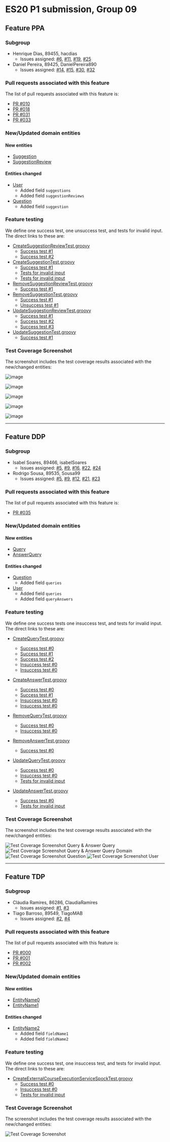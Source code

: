 # ES20 P1 submission, Group 09

## Feature PPA

### Subgroup
  - Henrique Dias, 89455, hacdias
    + Issues assigned: [#6](https://github.com/tecnico-softeng/es20al_09-project/issues/6), [#11](https://github.com/tecnico-softeng/es20al_09-project/issues/11), [#19](https://github.com/tecnico-softeng/es20al_09-project/issues/19), [#25](https://github.com/tecnico-softeng/es20al_09-project/issues/25)
  - Daniel Pereira, 89425, DanielPereira890
    + Issues assigned: [#14](https://github.com/tecnico-softeng/es20al_09-project/issues/14), [#15](https://github.com/tecnico-softeng/es20al_09-project/issues/15), [#30](https://github.com/tecnico-softeng/es20al_09-project/issues/30), [#32](https://github.com/tecnico-softeng/es20al_09-project/issues/32)
 
### Pull requests associated with this feature

The list of pull requests associated with this feature is:

- [PR #010](https://github.com/tecnico-softeng/es20al_09-project/pull/10)
- [PR #018](https://github.com/tecnico-softeng/es20al_09-project/pull/18)
- [PR #031](https://github.com/tecnico-softeng/es20al_09-project/pull/31)
- [PR #033](https://github.com/tecnico-softeng/es20al_09-project/pull/33)

### New/Updated domain entities

#### New entities
 - [Suggestion](https://github.com/tecnico-softeng/es20al_09-project/blob/develop/backend/src/main/java/pt/ulisboa/tecnico/socialsoftware/tutor/suggestions/domain/Suggestion.java)
 - [SuggestionReview](https://github.com/tecnico-softeng/es20al_09-project/blob/develop/backend/src/main/java/pt/ulisboa/tecnico/socialsoftware/tutor/suggestions/domain/SuggestionReview.java)

#### Entities changed
  - [User](https://github.com/tecnico-softeng/es20al_09-project/blob/develop/backend/src/main/java/pt/ulisboa/tecnico/socialsoftware/tutor/user/User.java)
    + Added field `suggestions`
    + Added field `suggestionReviews`
  - [Question](https://github.com/tecnico-softeng/es20al_09-project/blob/develop/backend/src/main/java/pt/ulisboa/tecnico/socialsoftware/tutor/question/domain/Question.java)
    + Added field `suggestion`
 
### Feature testing

We define one success test, one unsuccess test, and tests for invalid input. The direct links to these are:

- [CreateSuggestionReviewTest.groovy](https://github.com/tecnico-softeng/es20al_09-project/blob/develop/backend/src/test/groovy/pt/ulisboa/tecnico/socialsoftware/tutor/suggestions/service/CreateSuggestionReviewTest.groovy)
  - [Success test #1](https://github.com/tecnico-softeng/es20al_09-project/blob/develop/backend/src/test/groovy/pt/ulisboa/tecnico/socialsoftware/tutor/suggestions/service/CreateSuggestionReviewTest.groovy#L100)
  - [Success test #2](https://github.com/tecnico-softeng/es20al_09-project/blob/develop/backend/src/test/groovy/pt/ulisboa/tecnico/socialsoftware/tutor/suggestions/service/CreateSuggestionReviewTest.groovy#L127)
- [CreateSuggestionTest.groovy](https://github.com/tecnico-softeng/es20al_09-project/blob/develop/backend/src/test/groovy/pt/ulisboa/tecnico/socialsoftware/tutor/suggestions/service/CreateSuggestionTest.groovy)
  - [Success test #1](https://github.com/tecnico-softeng/es20al_09-project/blob/develop/backend/src/test/groovy/pt/ulisboa/tecnico/socialsoftware/tutor/suggestions/service/CreateSuggestionTest.groovy#L88)
  - [Tests for invalid input](https://github.com/tecnico-softeng/es20al_09-project/blob/develop/backend/src/test/groovy/pt/ulisboa/tecnico/socialsoftware/tutor/suggestions/service/CreateSuggestionTest.groovy#L108)
  - [Tests for invalid input](https://github.com/tecnico-softeng/es20al_09-project/blob/develop/backend/src/test/groovy/pt/ulisboa/tecnico/socialsoftware/tutor/suggestions/service/CreateSuggestionTest.groovy#L122)
- [RemoveSuggestionReviewTest.groovy](https://github.com/tecnico-softeng/es20al_09-project/blob/develop/backend/src/test/groovy/pt/ulisboa/tecnico/socialsoftware/tutor/suggestions/service/RemoveSuggestionReviewTest.groovy)
  - [Success test #1](https://github.com/tecnico-softeng/es20al_09-project/blob/develop/backend/src/test/groovy/pt/ulisboa/tecnico/socialsoftware/tutor/suggestions/service/RemoveSuggestionReviewTest.groovy#L109)
- [RemoveSuggestionTest.groovy](https://github.com/tecnico-softeng/es20al_09-project/blob/develop/backend/src/test/groovy/pt/ulisboa/tecnico/socialsoftware/tutor/suggestions/service/RemoveSuggestionTest.groovy)
  - [Success test #1](https://github.com/tecnico-softeng/es20al_09-project/blob/develop/backend/src/test/groovy/pt/ulisboa/tecnico/socialsoftware/tutor/suggestions/service/RemoveSuggestionTest.groovy#L87)
  - [Unsuccess test #1](https://github.com/tecnico-softeng/es20al_09-project/blob/develop/backend/src/test/groovy/pt/ulisboa/tecnico/socialsoftware/tutor/suggestions/service/RemoveSuggestionTest.groovy#L96)
- [UpdateSuggestionReviewTest.groovy](https://github.com/tecnico-softeng/es20al_09-project/blob/develop/backend/src/test/groovy/pt/ulisboa/tecnico/socialsoftware/tutor/suggestions/service/UpdateSuggestionReviewTest.groovy)
  - [Success test #1](https://github.com/tecnico-softeng/es20al_09-project/blob/develop/backend/src/test/groovy/pt/ulisboa/tecnico/socialsoftware/tutor/suggestions/service/UpdateSuggestionReviewTest.groovy#L111)
  - [Success test #2](https://github.com/tecnico-softeng/es20al_09-project/blob/develop/backend/src/test/groovy/pt/ulisboa/tecnico/socialsoftware/tutor/suggestions/service/UpdateSuggestionReviewTest.groovy#L127)
  - [Success test #3](https://github.com/tecnico-softeng/es20al_09-project/blob/develop/backend/src/test/groovy/pt/ulisboa/tecnico/socialsoftware/tutor/suggestions/service/UpdateSuggestionReviewTest.groovy#L144)
- [UpdateSuggestionTest.groovy](https://github.com/tecnico-softeng/es20al_09-project/blob/develop/backend/src/test/groovy/pt/ulisboa/tecnico/socialsoftware/tutor/suggestions/service/UpdateSuggestionTest.groovy)
  - [Success test #1](https://github.com/tecnico-softeng/es20al_09-project/blob/develop/backend/src/test/groovy/pt/ulisboa/tecnico/socialsoftware/tutor/suggestions/service/UpdateSuggestionTest.groovy#L86)

### Test Coverage Screenshot

The screenshot includes the test coverage results associated with the new/changed entities:

![image](https://user-images.githubusercontent.com/5447088/76632729-94137380-653b-11ea-8021-466107a36691.png)

![image](https://user-images.githubusercontent.com/5447088/76632751-9a095480-653b-11ea-8af5-7fa3dcf7bbb0.png)

![image](https://user-images.githubusercontent.com/5447088/76632779-a1306280-653b-11ea-8899-7b6d196d3406.png)

![image](https://user-images.githubusercontent.com/5447088/76632839-bd340400-653b-11ea-8833-a52528164a29.png)

![image](https://user-images.githubusercontent.com/5447088/76632866-c8872f80-653b-11ea-8e60-35e9ba9351a1.png)

---

## Feature DDP

### Subgroup
  - Isabel Soares, 89466, isabelSoares
    + Issues assigned: [#5](https://github.com/tecnico-softeng/es20al_09-project/issues/5), [#9](https://github.com/tecnico-softeng/es20al_09-project/issues/9), [#16](https://github.com/tecnico-softeng/es20al_09-project/issues/16), [#22](https://github.com/tecnico-softeng/es20al_09-project/issues/22), [#24](https://github.com/tecnico-softeng/es20al_09-project/issues/24)
  - Rodrigo Sousa, 89535, Sousa99
    + Issues assigned: [#5](https://github.com/tecnico-softeng/es20al_09-project/issues/5), [#9](https://github.com/tecnico-softeng/es20al_09-project/issues/9), [#12](https://github.com/tecnico-softeng/es20al_09-project/issues/12), [#21](https://github.com/tecnico-softeng/es20al_09-project/issues/21), [#23](https://github.com/tecnico-softeng/es20al_09-project/issues/23)
 
### Pull requests associated with this feature

The list of pull requests associated with this feature is:

 - [PR #035](https://github.com/tecnico-softeng/es20al_09-project/pull/35)


### New/Updated domain entities

#### New entities
 - [Query](https://github.com/tecnico-softeng/es20al_09-project/blob/develop/backend/src/main/java/pt/ulisboa/tecnico/socialsoftware/tutor/query/domain/Query.java)
 - [AnswerQuery](https://github.com/tecnico-softeng/es20al_09-project/blob/develop/backend/src/main/java/pt/ulisboa/tecnico/socialsoftware/tutor/query/domain/AnswerQuery.java)

#### Entities changed
 - [Question](https://github.com/tecnico-softeng/es20al_09-project/blob/develop/backend/src/main/java/pt/ulisboa/tecnico/socialsoftware/tutor/question/domain/Question.java)
   + Added field `queries`
 - [User](https://github.com/tecnico-softeng/es20al_09-project/blob/develop/backend/src/main/java/pt/ulisboa/tecnico/socialsoftware/tutor/user/User.java)
   + Added field `queries`
   + Added field `queryAnswers`
 
### Feature testing

We define one success tests one insuccess test, and tests for invalid input. The direct links to these are:

 - [CreateQueryTest.groovy](https://github.com/tecnico-softeng/es20al_09-project/blob/develop/backend/src/test/groovy/pt/ulisboa/tecnico/socialsoftware/tutor/query/service/CreateQueryTest.groovy)
    + [Success test #0](https://github.com/tecnico-softeng/es20al_09-project/blob/develop/backend/src/test/groovy/pt/ulisboa/tecnico/socialsoftware/tutor/query/service/CreateQueryTest.groovy#L126)
    + [Success test #1](https://github.com/tecnico-softeng/es20al_09-project/blob/develop/backend/src/test/groovy/pt/ulisboa/tecnico/socialsoftware/tutor/query/service/CreateQueryTest.groovy#L163)
    + [Success test #2](https://github.com/tecnico-softeng/es20al_09-project/blob/develop/backend/src/test/groovy/pt/ulisboa/tecnico/socialsoftware/tutor/query/service/CreateQueryTest.groovy#L228)
    + [Insuccess test #0](https://github.com/tecnico-softeng/es20al_09-project/blob/develop/backend/src/test/groovy/pt/ulisboa/tecnico/socialsoftware/tutor/query/service/CreateQueryTest.groovy#L286)
    + [Insuccess test #0](https://github.com/tecnico-softeng/es20al_09-project/blob/develop/backend/src/test/groovy/pt/ulisboa/tecnico/socialsoftware/tutor/query/service/CreateQueryTest.groovy#L319)
  
 - [CreateAnswerTest.groovy](https://github.com/tecnico-softeng/es20al_09-project/blob/develop/backend/src/test/groovy/pt/ulisboa/tecnico/socialsoftware/tutor/query/service/CreateAnswerTest.groovy)
    + [Success test #0](https://github.com/tecnico-softeng/es20al_09-project/blob/develop/backend/src/test/groovy/pt/ulisboa/tecnico/socialsoftware/tutor/query/service/CreateAnswerTest.groovy#L103)
    + [Success test #1](https://github.com/tecnico-softeng/es20al_09-project/blob/develop/backend/src/test/groovy/pt/ulisboa/tecnico/socialsoftware/tutor/query/service/CreateAnswerTest.groovy#L132)
    + [Insuccess test #0](https://github.com/tecnico-softeng/es20al_09-project/blob/develop/backend/src/test/groovy/pt/ulisboa/tecnico/socialsoftware/tutor/query/service/CreateAnswerTest.groovy#L178)
    + [Insuccess test #0](https://github.com/tecnico-softeng/es20al_09-project/blob/develop/backend/src/test/groovy/pt/ulisboa/tecnico/socialsoftware/tutor/query/service/CreateAnswerTest.groovy#L197)

 - [RemoveQueryTest.groovy](https://github.com/tecnico-softeng/es20al_09-project/blob/develop/backend/src/test/groovy/pt/ulisboa/tecnico/socialsoftware/tutor/query/service/RemoveQueryTest.groovy)
    + [Success test #0](https://github.com/tecnico-softeng/es20al_09-project/blob/develop/backend/src/test/groovy/pt/ulisboa/tecnico/socialsoftware/tutor/query/service/RemoveQueryTest.groovy#L105)
    + [Insuccess test #0](https://github.com/tecnico-softeng/es20al_09-project/blob/develop/backend/src/test/groovy/pt/ulisboa/tecnico/socialsoftware/tutor/query/service/RemoveQueryTest.groovy#L113)
  
 - [RemoveAnswerTest.groovy](https://github.com/tecnico-softeng/es20al_09-project/blob/develop/backend/src/test/groovy/pt/ulisboa/tecnico/socialsoftware/tutor/query/service/RemoveAnswerTest.groovy)
    + [Success test #0](https://github.com/tecnico-softeng/es20al_09-project/blob/develop/backend/src/test/groovy/pt/ulisboa/tecnico/socialsoftware/tutor/query/service/RemoveAnswerTest.groovy#L114)

 - [UpdateQueryTest.groovy](https://github.com/tecnico-softeng/es20al_09-project/blob/develop/backend/src/test/groovy/pt/ulisboa/tecnico/socialsoftware/tutor/query/service/UpdateQueryTest.groovy)
    + [Success test #0](https://github.com/tecnico-softeng/es20al_09-project/blob/develop/backend/src/test/groovy/pt/ulisboa/tecnico/socialsoftware/tutor/query/service/UpdateQueryTest.groovy#L108)
    + [Insuccess test #0](https://github.com/tecnico-softeng/es20al_09-project/blob/develop/backend/src/test/groovy/pt/ulisboa/tecnico/socialsoftware/tutor/query/service/UpdateQueryTest.groovy#L131)
    + [Tests for invalid input](https://github.com/tecnico-softeng/es20al_09-project/blob/develop/backend/src/test/groovy/pt/ulisboa/tecnico/socialsoftware/tutor/query/service/UpdateQueryTest.groovy#L154)
  
 - [UpdateAnswerTest.groovy](https://github.com/tecnico-softeng/es20al_09-project/blob/develop/backend/src/test/groovy/pt/ulisboa/tecnico/socialsoftware/tutor/query/service/UpdateAnswerTest.groovy)
    + [Success test #0](https://github.com/tecnico-softeng/es20al_09-project/blob/develop/backend/src/test/groovy/pt/ulisboa/tecnico/socialsoftware/tutor/query/service/UpdateAnswerTest.groovy#118)
    + [Tests for invalid input](https://github.com/tecnico-softeng/es20al_09-project/blob/develop/backend/src/test/groovy/pt/ulisboa/tecnico/socialsoftware/tutor/query/service/UpdateAnswerTest.groovy#L138)


### Test Coverage Screenshot

The screenshot includes the test coverage results associated with the new/changed entities:

![Test Coverage Screenshot Query & Answer Query](https://user-images.githubusercontent.com/33233238/76636827-9d9fda00-6541-11ea-92f6-c256d21c96f1.PNG)
![Test Coverage Screenshot Query & Answer Query Domain](https://user-images.githubusercontent.com/33233238/76636830-9e387080-6541-11ea-88ef-d5a2e49471cb.PNG)
![Test Coverage Screenshot Question](https://user-images.githubusercontent.com/33233238/76636831-9e387080-6541-11ea-96d9-c59318b0b5f7.PNG)
![Test Coverage Screenshot User](https://user-images.githubusercontent.com/33233238/76636833-9ed10700-6541-11ea-8d1a-cc575555ed1b.PNG)

---

## Feature TDP

### Subgroup
  - Cláudia Ramires, 86286, ClaudiaRamires
    + Issues assigned: [#1](https://github.com), [#3](https://github.com)
  - Tiago Barroso, 89549, TiagoMAB
    + Issues assigned: [#2](https://github.com), [#4](https://github.com)
 
### Pull requests associated with this feature

The list of pull requests associated with this feature is:

 - [PR #000](https://github.com)
 - [PR #001](https://github.com)
 - [PR #002](https://github.com)


### New/Updated domain entities

#### New entities
 - [EntityName0](https://github.com)
 - [EntityName1](https://github.com)

#### Entities changed
 - [EntityName2](https://github.com)
   + Added field `fieldName1`
   + Added field `fieldName2`
 
### Feature testing

We define one success test, one insuccess test, and tests for invalid input. The direct links to these are:

 - [CreateExternalCourseExecutionServiceSpockTest.groovy](https://github.com/socialsoftware/quizzes-tutor/blob/31ba9bd5f5ddcbab61f1c4b2daca7331ad099f98/backend/src/test/groovy/pt/ulisboa/tecnico/socialsoftware/tutor/administration/service/CreateExternalCourseExecutionServiceSpockTest.groovy)
    + [Success test #0](https://github.com/socialsoftware/quizzes-tutor/blob/31ba9bd5f5ddcbab61f1c4b2daca7331ad099f98/backend/src/test/groovy/pt/ulisboa/tecnico/socialsoftware/tutor/administration/service/CreateExternalCourseExecutionServiceSpockTest.groovy#L39)
    + [Insuccess test #0](https://github.com/socialsoftware/quizzes-tutor/blob/31ba9bd5f5ddcbab61f1c4b2daca7331ad099f98/backend/src/test/groovy/pt/ulisboa/tecnico/socialsoftware/tutor/administration/service/CreateExternalCourseExecutionServiceSpockTest.groovy#L104)
    + [Tests for invalid input](https://github.com/socialsoftware/quizzes-tutor/blob/31ba9bd5f5ddcbab61f1c4b2daca7331ad099f98/backend/src/test/groovy/pt/ulisboa/tecnico/socialsoftware/tutor/administration/service/CreateExternalCourseExecutionServiceSpockTest.groovy#L145)


### Test Coverage Screenshot

The screenshot includes the test coverage results associated with the new/changed entities:

![Test Coverage Screenshot](https://web.tecnico.ulisboa.pt/~joaofernandoferreira/1920/ES/coverage_ex1.png)
